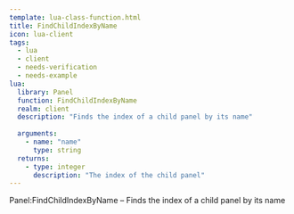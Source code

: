```yaml
---
template: lua-class-function.html
title: FindChildIndexByName
icon: lua-client
tags:
  - lua
  - client
  - needs-verification
  - needs-example
lua:
  library: Panel
  function: FindChildIndexByName
  realm: client
  description: "Finds the index of a child panel by its name"
  
  arguments:
    - name: "name"
      type: string
  returns:
    - type: integer
      description: "The index of the child panel"
---
```


<div class="lua__search__keywords">
Panel:FindChildIndexByName &#x2013; Finds the index of a child panel by its name
</div>
